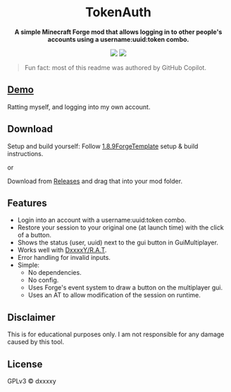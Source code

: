 <div align="center">

# TokenAuth
**A simple Minecraft Forge mod that allows logging in to other people's accounts using a username:uuid:token combo.**

![](https://img.shields.io/badge/MC--VERSION-FORGE_1.8.9-0?style=for-the-badge)
![](https://img.shields.io/github/downloads/DxxxxY/TokenAuth/total?style=for-the-badge)

</div>

> Fun fact: most of this readme was authored by GitHub Copilot.

## [Demo](https://www.youtube.com/watch?v=PHMRA5k4KM0&ab_channel=DxxxxY)
Ratting myself, and logging into my own account.

## Download
Setup and build yourself: Follow [1.8.9ForgeTemplate](https://github.com/DxxxxY/1.8.9ForgeTemplate) setup & build instructions.

or

Download from [Releases](https://github.com/DxxxxY/TokenAuth/releases) and drag that into your mod folder.

## Features
- Login into an account with a username:uuid:token combo.
- Restore your session to your original one (at launch time) with the click of a button.
- Shows the status (user, uuid) next to the gui button in GuiMultiplayer.
- Works well with [DxxxxY/R.A.T](https://github.com/DxxxxY/R.A.T).
- Error handling for invalid inputs.
- Simple:
    - No dependencies.
    - No config.
    - Uses Forge's event system to draw a button on the multiplayer gui.
    - Uses an AT to allow modification of the session on runtime.
    
## Disclaimer
This is for educational purposes only. I am not responsible for any damage caused by this tool.

## License
GPLv3 © dxxxxy